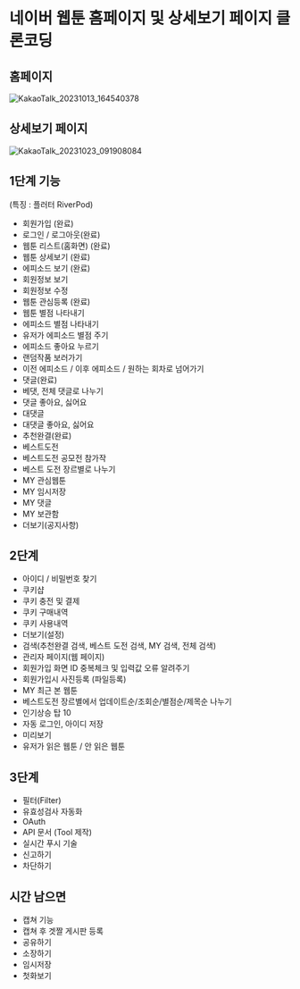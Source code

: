 # 네이버 웹툰 홈페이지 및 상세보기 페이지 클론코딩

## 홈페이지

![KakaoTalk_20231013_164540378](https://github.com/Merhong/toy-front/assets/78343061/fbb6813f-84a7-42a0-811a-86e925785d12)

## 상세보기 페이지

![KakaoTalk_20231023_091908084](https://github.com/Merhong/toy-front/assets/78343061/01cf3707-c296-4eab-81f5-749e0aede679)

## 1단계 기능

(특징 : 플러터 RiverPod)

- 회원가입 (완료)
- 로그인 / 로그아웃(완료)
- 웹툰 리스트(홈화면) (완료)
- 웹툰 상세보기 (완료)
- 에피소드 보기 (완료)
- 회원정보 보기 
- 회원정보 수정 
- 웹툰 관심등록 (완료)
- 웹툰 별점 나타내기 
- 에피소드 별점 나타내기 
- 유저가 에피소드 별점 주기
- 에피소드 좋아요 누르기
- 랜덤작품 보러가기
- 이전 에피소드 / 이후 에피소드 / 원하는 회차로 넘어가기
- 댓글(완료)
- 베댓, 전체 댓글로 나누기
- 댓글 좋아요, 싫어요
- 대댓글
- 대댓글 좋아요, 싫어요
- 추천완결(완료)
- 베스트도전
- 베스트도전 공모전 참가작
- 베스트 도전 장르별로 나누기
- MY 관심웹툰
- MY 임시저장
- MY 댓글
- MY 보관함
- 더보기(공지사항)

## 2단계

- 아이디 / 비밀번호 찾기
- 쿠키샵
- 쿠키 충전 및 결제
- 쿠키 구매내역
- 쿠키 사용내역
- 더보기(설정)
- 검색(추천완결 검색, 베스트 도전 검색, MY 검색, 전체 검색)
- 관리자 페이지(웹 페이지)
- 회원가입 화면 ID 중복체크 및 입력값 오류 알려주기
- 회원가입시 사진등록 (파일등록)
- MY 최근 본 웹툰
- 베스트도전 장르별에서 업데이트순/조회순/별점순/제목순 나누기
- 인기상승 탑 10
- 자동 로그인, 아이디 저장 
- 미리보기
- 유저가 읽은 웹툰 / 안 읽은 웹툰
## 3단계
- 필터(Filter)
- 유효성검사 자동화
- OAuth
- API 문서 (Tool 제작)
- 실시간 푸시 기술
- 신고하기
- 차단하기
## 시간 남으면
- 캡쳐 기능
- 캡쳐 후 겟짤 게시판 등록
- 공유하기
- 소장하기
- 임시저장
- 첫화보기
